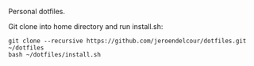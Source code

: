 Personal dotfiles.

Git clone into home directory and run install.sh:

```
git clone --recursive https://github.com/jeroendelcour/dotfiles.git ~/dotfiles
bash ~/dotfiles/install.sh
```
